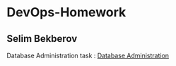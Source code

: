# DevOps-Homework
<h2>Selim Bekberov</h2>
Database Administration task	: <a href="https://github.com/anpod07/epam_homework/tree/main/DatabasesTask](https://github.com/sbekberov/DevOps-Homework/tree/main/Database%20Administration"> Database Administration</a><br>

